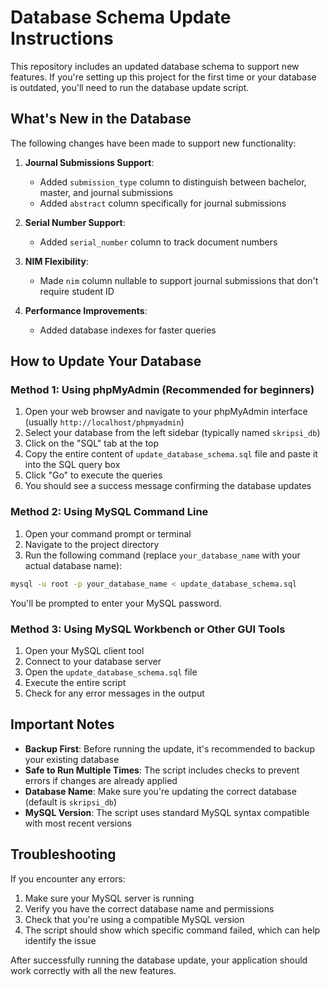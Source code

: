 # Database Schema Update Instructions

This repository includes an updated database schema to support new features. If you're setting up this project for the first time or your database is outdated, you'll need to run the database update script.

## What's New in the Database

The following changes have been made to support new functionality:

1. **Journal Submissions Support**:
   - Added `submission_type` column to distinguish between bachelor, master, and journal submissions
   - Added `abstract` column specifically for journal submissions

2. **Serial Number Support**:
   - Added `serial_number` column to track document numbers

3. **NIM Flexibility**:
   - Made `nim` column nullable to support journal submissions that don't require student ID

4. **Performance Improvements**:
   - Added database indexes for faster queries

## How to Update Your Database

### Method 1: Using phpMyAdmin (Recommended for beginners)

1. Open your web browser and navigate to your phpMyAdmin interface (usually `http://localhost/phpmyadmin`)
2. Select your database from the left sidebar (typically named `skripsi_db`)
3. Click on the "SQL" tab at the top
4. Copy the entire content of `update_database_schema.sql` file and paste it into the SQL query box
5. Click "Go" to execute the queries
6. You should see a success message confirming the database updates

### Method 2: Using MySQL Command Line

1. Open your command prompt or terminal
2. Navigate to the project directory
3. Run the following command (replace `your_database_name` with your actual database name):

```bash
mysql -u root -p your_database_name < update_database_schema.sql
```

You'll be prompted to enter your MySQL password.

### Method 3: Using MySQL Workbench or Other GUI Tools

1. Open your MySQL client tool
2. Connect to your database server
3. Open the `update_database_schema.sql` file
4. Execute the entire script
5. Check for any error messages in the output

## Important Notes

- **Backup First**: Before running the update, it's recommended to backup your existing database
- **Safe to Run Multiple Times**: The script includes checks to prevent errors if changes are already applied
- **Database Name**: Make sure you're updating the correct database (default is `skripsi_db`)
- **MySQL Version**: The script uses standard MySQL syntax compatible with most recent versions

## Troubleshooting

If you encounter any errors:

1. Make sure your MySQL server is running
2. Verify you have the correct database name and permissions
3. Check that you're using a compatible MySQL version
4. The script should show which specific command failed, which can help identify the issue

After successfully running the database update, your application should work correctly with all the new features.